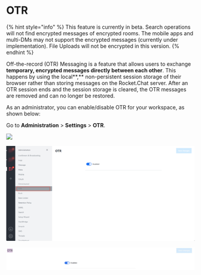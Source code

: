# OTR

{% hint style="info" %}
This feature is currently in beta. Search operations will not find encrypted messages of encrypted rooms. The mobile apps and multi-DMs may not support the encrypted messages (currently under implementation). File Uploads will not be encrypted in this version.
{% endhint %}

Off-the-record (OTR) Messaging is a feature that allows users to exchange **temporary, encrypted messages directly between each other**. This happens by using the local\*\*,\*\* non-persistent session storage of their browser rather than storing messages on the Rocket.Chat server. After an OTR session ends and the session storage is cleared, the OTR messages are removed and can no longer be restored.

As an administrator, you can enable/disable OTR for your workspace, as shown below:

Go to **Administration** > **Settings** > **OTR**.

![](<../../../.gitbook/assets/administration >)

![](<../../../.gitbook/assets/image (668) (1).png>)

![](<../../../.gitbook/assets/image (390).png>)
